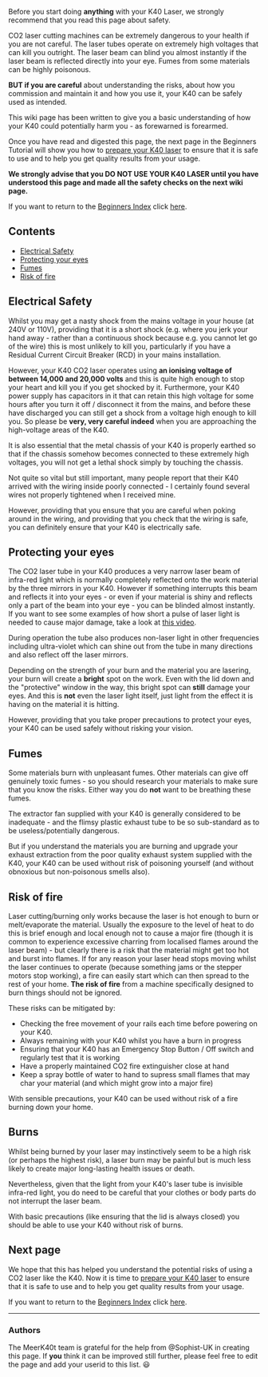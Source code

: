Before you start doing **anything** with your K40 Laser, we strongly recommend that you read this page about safety.

CO2 laser cutting machines can be extremely dangerous to your health if you are not careful. The laser tubes operate on extremely high voltages that can kill you outright. The laser beam can blind you almost instantly if the laser beam is reflected directly into your eye. Fumes from some materials can be highly poisonous.

**BUT if you are careful** about understanding the risks, about how you commission and maintain it and how you use it, your K40 can be safely used as intended.

This wiki page has been written to give you a basic understanding of how your K40 could potentially harm you - as forewarned is forearmed.

Once you have read and digested this page, the next page in the Beginners Tutorial will show you how to [prepare your K40 laser](./Beginners:-2.-Preparing-your-K40-laser) to ensure that it is safe to use and to help you get quality results from your usage.

**We strongly advise that you DO NOT USE YOUR K40 LASER until you have understood this page and made all the safety checks on the next wiki page.** 

If you want to return to the [Beginners Index](./Beginners:-0.-Index) click [here](./Beginners:-0.-Index).

## Contents
* [Electrical Safety](#electrical-safety)
* [Protecting your eyes](#protecting-your-eyes)
* [Fumes](#fumes)
* [Risk of fire](#risk-of-fire)

## Electrical Safety
Whilst you may get a nasty shock from the mains voltage in your house (at 240V or 110V), providing that it is a short shock (e.g. where you jerk your hand away - rather than a continuous shock because e.g. you cannot let go of the wire) this is most unlikely to kill you, particularly if you have a Residual Current Circuit Breaker (RCD) in your mains installation.

However, your K40 CO2 laser operates using **an ionising voltage of between 14,000 and 20,000 volts** and this is quite high enough to stop your heart and kill you if you get shocked by it. Furthermore, your K40 power supply has capacitors in it that can retain this high voltage for some hours after you turn it off / disconnect it from the mains, and before these have discharged you can still get a shock from a voltage high enough to kill you. So please be **very, very careful indeed** when you are approaching the high-voltage areas of the K40.

It is also essential that the metal chassis of your K40 is properly earthed so that if the chassis somehow becomes connected to these extremely high voltages, you will not get a lethal shock simply by touching the chassis.

Not quite so vital but still important, many people report that their K40 arrived with the wiring inside poorly connected - I certainly found several wires not properly tightened when I received mine.

However, providing that you ensure that you are careful when poking around in the wiring, and providing that you check that the wiring is safe, you can definitely ensure that your K40 is electrically safe.

## Protecting your eyes
The CO2 laser tube in your K40 produces a very narrow laser beam of infra-red light which is normally completely reflected onto the work material by the three mirrors in your K40. However if something interrupts this beam and reflects it into your eyes - or even if your material is shiny and reflects only a part of the beam into your eye - you can be blinded almost instantly. If you want to see some examples of how short a pulse of laser light is needed to cause major damage, take a look at [this video](https://www.youtube.com/watch?v=-wXApAAh8xA).

During operation the tube also produces non-laser light in other frequencies including ultra-violet which can shine out from the tube in many directions and also reflect off the laser mirrors.

Depending on the strength of your burn and the material you are lasering, your burn will create a **bright** spot on the work. Even with the lid down and the "protective" window in the way, this bright spot can **still** damage your eyes. And this is **not** even the laser light itself, just light from the effect it is having on the material it is hitting. 

However, providing that you take proper precautions to protect your eyes, your K40 can be used safely without risking your vision.

## Fumes
Some materials burn with unpleasant fumes. Other materials can give off genuinely toxic fumes - so you should research your materials to make sure that you know the risks. Either way you do **not** want to be breathing these fumes.

The extractor fan supplied with your K40 is generally considered to be inadequate - and the flimsy plastic exhaust tube to be so sub-standard as to be useless/potentially dangerous.

But if you understand the materials you are burning and upgrade your exhaust extraction from the poor quality exhaust system supplied with the K40, your K40 can be used without risk of poisoning yourself (and without obnoxious but non-poisonous smells also).

## Risk of fire
Laser cutting/burning only works because the laser is hot enough to burn or melt/evaporate the material. Usually the exposure to the level of heat to do this is brief enough and local enough not to cause a major fire (though it is common to experience excessive charring from localised flames around the laser beam) - but clearly there is a risk that the material might get too hot and burst into flames. If for any reason your laser head stops moving whilst the laser continues to operate (because something jams or the stepper motors stop working), a fire can easily start which can then spread to the rest of your home. **The risk of fire** from a machine specifically designed to burn things should not be ignored.

These risks can be mitigated by:

* Checking the free movement of your rails each time before powering on your K40.
* Always remaining with your K40 whilst you have a burn in progress
* Ensuring that your K40 has an Emergency Stop Button / Off switch and regularly test that it is working
* Have a properly maintained CO2 fire extinguisher close at hand
* Keep a spray bottle of water to hand to supress small flames that may char your material (and which might grow into a major fire)

With sensible precautions, your K40 can be used without risk of a fire burning down your home.

## Burns
Whilst being burned by your laser may instinctively seem to be a high risk (or perhaps the highest risk), a laser burn may be painful but is much less likely to create major long-lasting health issues or death. 

Nevertheless, given that the light from your K40's laser tube is invisible infra-red light, you do need to be careful that your clothes or body parts do not interrupt the laser beam.

With basic precautions (like ensuring that the lid is always closed) you should be able to use your K40 without risk of burns.

## Next page
We hope that this has helped you understand the potential risks of using a CO2 laser like the K40. Now it is time to [prepare your K40 laser](./Beginners:-2.-Preparing-your-K40-hardware) to ensure that it is safe to use and to help you get quality results from your usage.

If you want to return to the [Beginners Index](./Beginners:-0.-Index) click [here](./Beginners:-0.-Index).

---
### Authors
The MeerK40t team is grateful for the help from @Sophist-UK in creating this page. If **you** think it can be improved still further, please feel free to edit the page and add your userid to this list. 😃